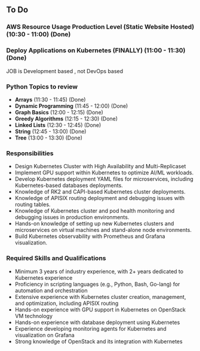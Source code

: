 ## To Do

### AWS Resource Usage Production Level (Static Website Hosted) (10:30 - 11:00) (Done)

### Deploy Applications on Kubernetes (FINALLY) (11:00 - 11:30) (Done)

JOB is Development based , not DevOps based

### Python Topics to review
- **Arrays** (11:30 - 11:45) (Done)
- **Dynamic Programming** (11:45 - 12:00) (Done)
- **Graph Basics** (12:00 - 12:15) (Done)
- **Greedy Algorithms** (12:15 - 12:30) (Done)
- **Linked Lists** (12:30 - 12:45) (Done)
- **String** (12:45 - 13:00) (Done)
- **Tree** (13:00 - 13:30) (Done)

### Responsibilities
- Design Kubernetes Cluster with High Availability and Multi-Replicaset
- Implement GPU support within Kubernetes to optimize AI/ML workloads.
- Develop Kubernetes deployment YAML files for microservices, including Kubernetes-based databases deployments.
- Knowledge of RK2 and CAPI-based Kubernetes cluster deployments.
- Knowledge of APISIX routing deployment and debugging issues with routing tables.
- Knowledge of Kubernetes cluster and pod health monitoring and debugging issues in production environments.
- Hands-on knowledge of setting up new Kubernetes clusters and microservices on virtual machines and stand-alone node environments.
- Build Kubernetes observability with Prometheus and Grafana visualization.

### Required Skills and Qualifications

- Minimum 3 years of industry experience, with 2+ years dedicated to Kubernetes experience
- Proficiency in scripting languages (e.g., Python, Bash, Go-lang) for automation and orchestration
- Extensive experience with Kubernetes cluster creation, management, and optimization, including APISIX routing
- Hands-on experience with GPU support in Kubernetes on OpenStack VM technology
- Hands-on experience with database deployment using Kubernetes
- Experience developing monitoring agents for Kubernetes and visualization on Grafana
- Strong knowledge of OpenStack and its integration with Kubernetes